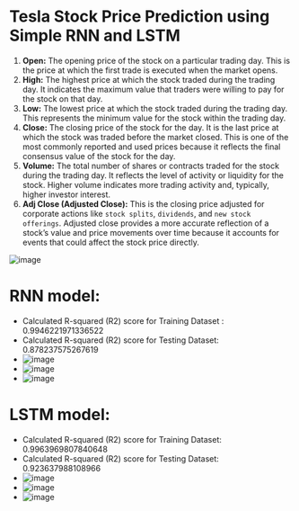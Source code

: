 # Tesla Stock Price Prediction using Simple RNN and LSTM

1. **Open:** The opening price of the stock on a particular trading day. This is the price at which the first trade is executed when the market opens.
2.  **High:** The highest price at which the stock traded during the trading day. It indicates the maximum value that traders were willing to pay for the stock on that day.
3. **Low:** The lowest price at which the stock traded during the trading day. This represents the minimum value for the stock within the trading day.
4. **Close:** The closing price of the stock for the day. It is the last price at which the stock was traded before the market closed. This is one of the most commonly reported and used prices because it reflects the final consensus value of the stock for the day.
5. **Volume:** The total number of shares or contracts traded for the stock during the trading day. It reflects the level of activity or liquidity for the stock. Higher volume indicates more trading activity and, typically, higher investor interest.
6. **Adj Close (Adjusted Close):** This is the closing price adjusted for corporate actions like `stock splits`, `dividends`, and `new stock offerings`. Adjusted close provides a more accurate reflection of a stock’s value and price movements over time because it accounts for events that could affect the stock price directly.

![image](https://github.com/user-attachments/assets/e4e813b3-52b2-4151-8bfe-d3c6cf3b97af)

# RNN model:
- Calculated R-squared (R2) score for Training Dataset : 0.9946221971336522
- Calculated R-squared (R2) score for Testing Dataset: 0.878237575267619
- ![image](https://github.com/user-attachments/assets/261a40f8-bfcb-4c8f-8b89-f3907f8c4acd)
- ![image](https://github.com/user-attachments/assets/5831c746-4d80-4c7e-b369-342371b2b258)
- ![image](https://github.com/user-attachments/assets/c587a82d-470c-46bf-999a-a00d590f333c)


# LSTM model:
- Calculated R-squared (R2) score for Training Dataset: 0.9963969807840648
- Calculated R-squared (R2) score for Testing Dataset: 0.923637988108966
- ![image](https://github.com/user-attachments/assets/b4292e68-c39b-48e1-a3e8-d804b6efca5e)
- ![image](https://github.com/user-attachments/assets/d7e5a357-268c-42ad-bfa9-418a5b155636)
- ![image](https://github.com/user-attachments/assets/14479b50-fd75-40d9-b29a-0a54f38311f5)
